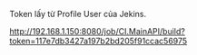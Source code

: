 
Token lấy từ Profile User của Jekins.

http://192.168.1.150:8080/job/CI.MainAPI/build?token=117e7db3427a197b2bd205f91ccac56975